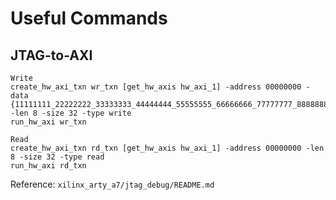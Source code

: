 # Useful Commands

## JTAG-to-AXI

```
Write
create_hw_axi_txn wr_txn [get_hw_axis hw_axi_1] -address 00000000 -data {11111111_22222222_33333333_44444444_55555555_66666666_77777777_88888888} -len 8 -size 32 -type write
run_hw_axi wr_txn
```

```
Read
create_hw_axi_txn rd_txn [get_hw_axis hw_axi_1] -address 00000000 -len 8 -size 32 -type read
run_hw_axi rd_txn
```

Reference: `xilinx_arty_a7/jtag_debug/README.md`
